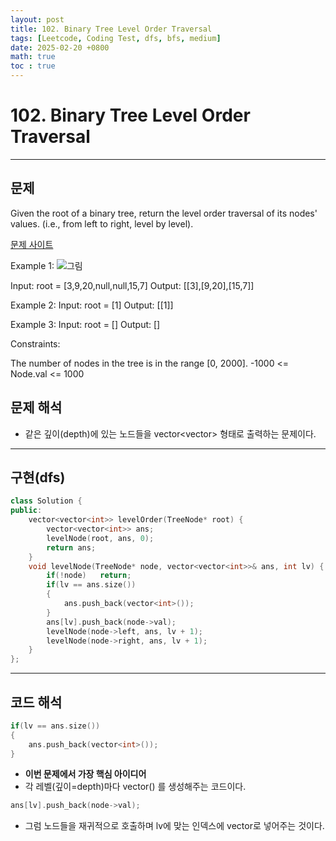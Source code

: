 ```yaml
---
layout: post
title: 102. Binary Tree Level Order Traversal
tags: [Leetcode, Coding Test, dfs, bfs, medium]
date: 2025-02-20 +0800
math: true
toc : true
---
```




# 102. Binary Tree Level Order Traversal



****



## 문제 

Given the root of a binary tree, return the level order traversal of its nodes' values. (i.e., from left to right, level by level).

[문제 사이트](https://leetcode.com/problems/binary-tree-level-order-traversal/description/)

Example 1:
![그림](https://assets.leetcode.com/uploads/2021/02/19/tree1.jpg)

Input: root = [3,9,20,null,null,15,7]
Output: [[3],[9,20],[15,7]]


Example 2:
Input: root = [1]
Output: [[1]]


Example 3:
Input: root = []
Output: []
 

Constraints:

The number of nodes in the tree is in the range [0, 2000].
-1000 <= Node.val <= 1000


## 문제 해석

- 같은 깊이(depth)에 있는 노드들을 vector<vector<int>> 형태로 출력하는 문제이다.



****


## 구현(dfs)

```cpp
class Solution {
public:
    vector<vector<int>> levelOrder(TreeNode* root) {
        vector<vector<int>> ans;
        levelNode(root, ans, 0);
        return ans;
    }
    void levelNode(TreeNode* node, vector<vector<int>>& ans, int lv) {
        if(!node)   return;
        if(lv == ans.size())    
        {
            ans.push_back(vector<int>());
        }
        ans[lv].push_back(node->val);
        levelNode(node->left, ans, lv + 1);
        levelNode(node->right, ans, lv + 1);
    }
};
```


****


## 코드 해석

```cpp
if(lv == ans.size())    
{
    ans.push_back(vector<int>());
}
```

- **이번 문제에서 가장 핵심 아이디어**
- 각 레벨(깊이=depth)마다 vector<int>() 를 생성해주는 코드이다.


```cpp
ans[lv].push_back(node->val);
```

- 그럼 노드들을 재귀적으로 호출하며 lv에 맞는 인덱스에 vector로 넣어주는 것이다.
